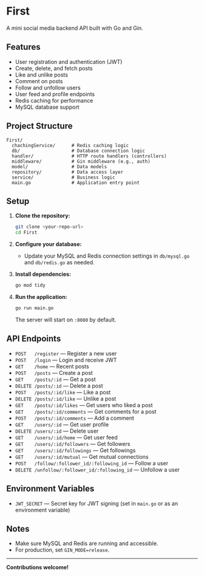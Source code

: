 # First

A mini social media backend API built with Go and Gin.

## Features
- User registration and authentication (JWT)
- Create, delete, and fetch posts
- Like and unlike posts
- Comment on posts
- Follow and unfollow users
- User feed and profile endpoints
- Redis caching for performance
- MySQL database support

## Project Structure
```
First/
  chachingService/      # Redis caching logic
  db/                   # Database connection logic
  handler/              # HTTP route handlers (controllers)
  middleware/           # Gin middleware (e.g., auth)
  model/                # Data models
  repository/           # Data access layer
  service/              # Business logic
  main.go               # Application entry point
```

## Setup
1. **Clone the repository:**
   ```sh
   git clone <your-repo-url>
   cd First
   ```
2. **Configure your database:**
   - Update your MySQL and Redis connection settings in `db/mysql.go` and `db/redis.go` as needed.

3. **Install dependencies:**
   ```sh
   go mod tidy
   ```

4. **Run the application:**
   ```sh
   go run main.go
   ```
   The server will start on `:8080` by default.

## API Endpoints
- `POST   /register` — Register a new user
- `POST   /login` — Login and receive JWT
- `GET    /home` — Recent posts
- `POST   /posts` — Create a post
- `GET    /posts/:id` — Get a post
- `DELETE /posts/:id` — Delete a post
- `POST   /posts/:id/like` — Like a post
- `DELETE /posts/:id/like` — Unlike a post
- `GET    /posts/:id/likes` — Get users who liked a post
- `GET    /posts/:id/comments` — Get comments for a post
- `POST   /posts/:id/comments` — Add a comment
- `GET    /users/:id` — Get user profile
- `DELETE /users/:id` — Delete user
- `GET    /users/:id/home` — Get user feed
- `GET    /users/:id/followers` — Get followers
- `GET    /users/:id/followings` — Get followings
- `GET    /users/:id/mutual` — Get mutual connections
- `POST   /follow/:follower_id/:following_id` — Follow a user
- `DELETE /unfollow/:follower_id/:following_id` — Unfollow a user

## Environment Variables
- `JWT_SECRET` — Secret key for JWT signing (set in `main.go` or as an environment variable)

## Notes
- Make sure MySQL and Redis are running and accessible.
- For production, set `GIN_MODE=release`.

---

**Contributions welcome!** 